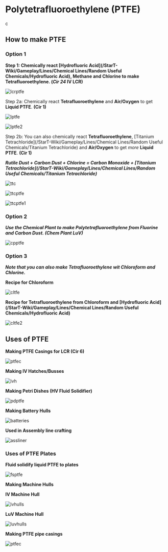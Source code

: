 # Polytetrafluoroethylene (PTFE)
c
## How to make PTFE

### Option 1

**Step 1: Chemically react [Hydrofluoric Acid](/StarT-Wiki/Gameplay/Lines/Chemical Lines/Random Useful Chemicals/Hydrofluoric Acid), Methane and Chlorine to make Tetrafluoroethylene. <IV>(*Cir 24* IV LCR)</IV>**

![lcrptfe](PTFE_img/large_chemical_reactor_tetrafluoroethylene_from_methane.png) 

Step 2a: Chemically react **Tetrafluoroethylene** and **Air/Oxygen** to get **Liquid PTFE**. **(Cir 1)**

![lptfe](PTFE_img/large_chemical_reactor_ptfe_from_air.png)

![lptfe2](PTFE_img/large_chemical_reactor_ptfe_from_oxygen.png)

Step 2b: You can also chemically react **Tetrafluoroethylene**, [Titanium Tetrachloride](/StarT-Wiki/Gameplay/Lines/Chemical Lines/Random Useful Chemicals/Titanium Tetrachloride) and **Air/Oxygen** to get *more* **Liquid PTFE**. **(Cir 1)**

***Rutile Dust + Carbon Dust + Chlorine = Carbon Monoxide + [Titanium Tetrachloride](/StarT-Wiki/Gameplay/Lines/Chemical Lines/Random Useful Chemicals/Titanium Tetrachloride)***

![ttc](PTFE_img/large_chemical_reactor_titanium_tetrachloride.png)

![ttcptfe](PTFE_img/large_chemical_reactor_ptfe_from_tetrachloride_air.png)

![ttcptfe1](PTFE_img/large_chemical_reactor_ptfe_from_tetrachloride_oxygen.png)

### Option 2 

***Use the Chemical Plant to make Polytetrafluoroethylene from Fluorine and Carbon Dust. <Luv>(Chem Plant LuV)</Luv>***

![cpptfe](PTFE_img/chemical_plant_ptfe.png)

### Option 3 

***Note that you can also make Tetrafluoroethylene wit Chloroform and Chlorine.***

**Recipe for Chloroform**

![cltfe](PTFE_img/large_chemical_reactor_chloroform.png)

**Recipe for Tetrafluoroethylene from Chloroform and [Hydrofluoric Acid](/StarT-Wiki/Gameplay/Lines/Chemical Lines/Random Useful Chemicals/Hydrofluoric Acid)**

![cltfe2](PTFE_img/large_chemical_reactor_tetrafluoroethylene_from_chloroform.png)

## Uses of PTFE

**Making PTFE Casings for LCR (Cir 6)**

![ptfec](PTFE_img/assembler_casing_ptfe_inert.png)

**Making <IV>IV</IV> Hatches/Busses**

![ivh](PTFE_img/assembler_item_import_bus_iv_polytetrafluoroethylene.png)

**Making Petri Dishes <HV>(HV Fluid Solidifier)</HV>**

![pdptfe](PTFE_img/fluid_solidifier_petri_dish_ptfe.png)

**Making Battery Hulls**

![batteries](PTFE_img/assembler_battery_hull_iv.png)

**Used in Assembly line crafting**

![assliner](PTFE_img/assembly_line_exotic_gas_siphon.png)

### Uses of PTFE Plates

**Fluid solidify liquid PTFE to plates**

![fsptfe](PTFE_img/fluid_solidifier_solidify_polytetrafluoroethylene_to_plate.png)

**Making Machine Hulls**

**<iv>IV</iv> Machine Hull**

![ivhulls](PTFE_img/shaped_iv_machine_hull.png)

**<luv>LuV</luv> Machine Hull**

![luvhulls](PTFE_img/shaped_luv_machine_hull.png)

**Making PTFE pipe casings**

![ptfec](PTFE_img/shaped_casing_ptfe_pipe.png)


